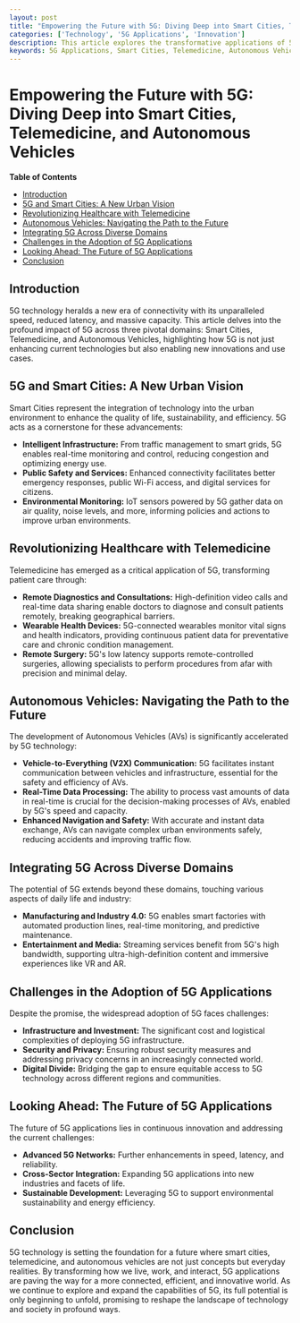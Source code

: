 ```yaml
---
layout: post
title: "Empowering the Future with 5G: Diving Deep into Smart Cities, Telemedicine, and Autonomous Vehicles"
categories: ['Technology', '5G Applications', 'Innovation']
description: This article explores the transformative applications of 5G technology in creating Smart Cities, revolutionizing Telemedicine, and enabling the development of Autonomous Vehicles. Discover how 5G is shaping the future of urban living, healthcare, and transportation.
keywords: 5G Applications, Smart Cities, Telemedicine, Autonomous Vehicles, 5G Technology
---
```


# Empowering the Future with 5G: Diving Deep into Smart Cities, Telemedicine, and Autonomous Vehicles

**Table of Contents**

- [Introduction](#introduction)
- [5G and Smart Cities: A New Urban Vision](#5g-and-smart-cities-a-new-urban-vision)
- [Revolutionizing Healthcare with Telemedicine](#revolutionizing-healthcare-with-telemedicine)
- [Autonomous Vehicles: Navigating the Path to the Future](#autonomous-vehicles-navigating-the-path-to-the-future)
- [Integrating 5G Across Diverse Domains](#integrating-5g-across-diverse-domains)
- [Challenges in the Adoption of 5G Applications](#challenges-in-the-adoption-of-5g-applications)
- [Looking Ahead: The Future of 5G Applications](#looking-ahead-the-future-of-5g-applications)
- [Conclusion](#conclusion)

## Introduction

5G technology heralds a new era of connectivity with its unparalleled speed, reduced latency, and massive capacity. This article delves into the profound impact of 5G across three pivotal domains: Smart Cities, Telemedicine, and Autonomous Vehicles, highlighting how 5G is not just enhancing current technologies but also enabling new innovations and use cases.

## 5G and Smart Cities: A New Urban Vision

Smart Cities represent the integration of technology into the urban environment to enhance the quality of life, sustainability, and efficiency. 5G acts as a cornerstone for these advancements:

- **Intelligent Infrastructure:** From traffic management to smart grids, 5G enables real-time monitoring and control, reducing congestion and optimizing energy use.
- **Public Safety and Services:** Enhanced connectivity facilitates better emergency responses, public Wi-Fi access, and digital services for citizens.
- **Environmental Monitoring:** IoT sensors powered by 5G gather data on air quality, noise levels, and more, informing policies and actions to improve urban environments.

## Revolutionizing Healthcare with Telemedicine

Telemedicine has emerged as a critical application of 5G, transforming patient care through:

- **Remote Diagnostics and Consultations:** High-definition video calls and real-time data sharing enable doctors to diagnose and consult patients remotely, breaking geographical barriers.
- **Wearable Health Devices:** 5G-connected wearables monitor vital signs and health indicators, providing continuous patient data for preventative care and chronic condition management.
- **Remote Surgery:** 5G's low latency supports remote-controlled surgeries, allowing specialists to perform procedures from afar with precision and minimal delay.

## Autonomous Vehicles: Navigating the Path to the Future

The development of Autonomous Vehicles (AVs) is significantly accelerated by 5G technology:

- **Vehicle-to-Everything (V2X) Communication:** 5G facilitates instant communication between vehicles and infrastructure, essential for the safety and efficiency of AVs.
- **Real-Time Data Processing:** The ability to process vast amounts of data in real-time is crucial for the decision-making processes of AVs, enabled by 5G's speed and capacity.
- **Enhanced Navigation and Safety:** With accurate and instant data exchange, AVs can navigate complex urban environments safely, reducing accidents and improving traffic flow.

## Integrating 5G Across Diverse Domains

The potential of 5G extends beyond these domains, touching various aspects of daily life and industry:

- **Manufacturing and Industry 4.0:** 5G enables smart factories with automated production lines, real-time monitoring, and predictive maintenance.
- **Entertainment and Media:** Streaming services benefit from 5G's high bandwidth, supporting ultra-high-definition content and immersive experiences like VR and AR.

## Challenges in the Adoption of 5G Applications

Despite the promise, the widespread adoption of 5G faces challenges:

- **Infrastructure and Investment:** The significant cost and logistical complexities of deploying 5G infrastructure.
- **Security and Privacy:** Ensuring robust security measures and addressing privacy concerns in an increasingly connected world.
- **Digital Divide:** Bridging the gap to ensure equitable access to 5G technology across different regions and communities.

## Looking Ahead: The Future of 5G Applications

The future of 5G applications lies in continuous innovation and addressing the current challenges:

- **Advanced 5G Networks:** Further enhancements in speed, latency, and reliability.
- **Cross-Sector Integration:** Expanding 5G applications into new industries and facets of life.
- **Sustainable Development:** Leveraging 5G to support environmental sustainability and energy efficiency.

## Conclusion

5G technology is setting the foundation for a future where smart cities, telemedicine, and autonomous vehicles are not just concepts but everyday realities. By transforming how we live, work, and interact, 5G applications are paving the way for a more connected, efficient, and innovative world. As we continue to explore and expand the capabilities of 5G, its full potential is only beginning to unfold, promising to reshape the landscape of technology and society in profound ways.
